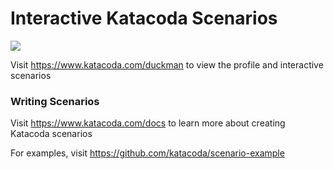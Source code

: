# Interactive Katacoda Scenarios

[![](http://shields.katacoda.com/katacoda/duckman/count.svg)](https://www.katacoda.com/duckman "Get your profile on Katacoda.com")

Visit https://www.katacoda.com/duckman to view the profile and interactive scenarios

### Writing Scenarios
Visit https://www.katacoda.com/docs to learn more about creating Katacoda scenarios

For examples, visit https://github.com/katacoda/scenario-example
